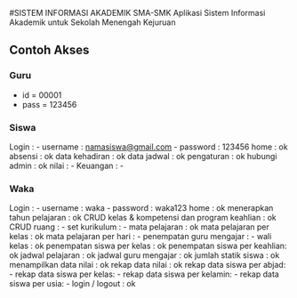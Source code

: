 #SISTEM  INFORMASI AKADEMIK SMA-SMK
Aplikasi Sistem Informasi Akademik untuk Sekolah Menengah Kejuruan

## Contoh Akses

### Guru
- id = 00001
- pass = 123456
	
### Siswa
Login : - username : namasiswa@gmail.com
				- password : 123456
home : ok
absensi : ok
data kehadiran : ok
data jadwal : ok
pengaturan : ok
hubungi admin : ok
nilai : -
Keuangan : -

### Waka
Login : - username : waka
				- password : waka123
home : ok
menerapkan tahun pelajaran : ok
CRUD kelas & kompetensi dan program keahlian : ok
CRUD ruang : -
set kurikulum : -
mata pelajaran : ok
mata pelajaran per kelas : ok
mata pelajaran per hari : -
penempatan guru mengajar : -
wali kelas : ok
penempatan siswa per kelas : ok
penempatan siswa per keahlian: ok
jadwal pelajaran : ok
jadwal guru mengajar : ok
jumlah statik siswa : ok
menampilkan data nilai : ok
rekap data nilai : ok
rekap data siswa per abjad: -
rekap data siswa per kelas: -
rekap data siswa per kelamin: -
rekap data siswa per usia: -
login / logout : ok